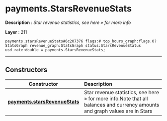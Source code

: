 # payments.StarsRevenueStats

**Description** : *Star revenue statistics, see here » for more info*

**Layer** : 211

```tl
payments.starsRevenueStats#6c207376 flags:# top_hours_graph:flags.0?StatsGraph revenue_graph:StatsGraph status:StarsRevenueStatus usd_rate:double = payments.StarsRevenueStats;
```

---

## Constructors

| Constructor | Description |
| :---: | :--- |
| [**payments.starsRevenueStats**](constructor/payments.starsRevenueStats) | Star revenue statistics, see here » for more info.Note that all balances and currency amounts and graph values are in Stars |